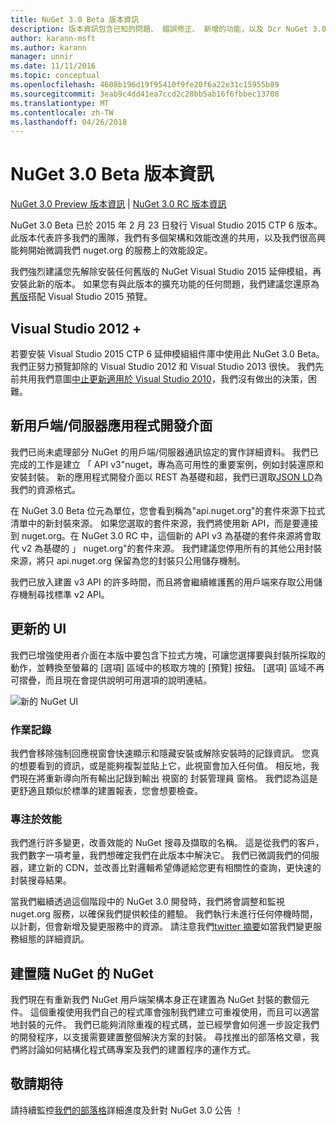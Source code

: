 ```yaml
---
title: NuGet 3.0 Beta 版本資訊
description: 版本資訊包含已知的問題、 錯誤修正、 新增的功能，以及 Dcr NuGet 3.0 Beta。
author: karann-msft
ms.author: karann
manager: unnir
ms.date: 11/11/2016
ms.topic: conceptual
ms.openlocfilehash: 4608b196d19f95410f9fe20f6a22e31c15955b89
ms.sourcegitcommit: 3eab9c4dd41ea7ccd2c28bb5ab16f6fbbec13708
ms.translationtype: MT
ms.contentlocale: zh-TW
ms.lasthandoff: 04/26/2018
---
```

# <a name="nuget-30-beta-release-notes"></a>NuGet 3.0 Beta 版本資訊

[NuGet 3.0 Preview 版本資訊](../release-notes/nuget-3.0-preview.md) | [NuGet 3.0 RC 版本資訊](../release-notes/nuget-3.0-rc.md)

NuGet 3.0 Beta 已於 2015 年 2 月 23 日發行 Visual Studio 2015 CTP 6 版本。 此版本代表許多我們的團隊，我們有多個架構和效能改進的共用，以及我們很高興能夠開始微調我們 nuget.org 的服務上的效能設定。

我們強烈建議您先解除安裝任何舊版的 NuGet Visual Studio 2015 延伸模組，再安裝此新的版本。  如果您有與此版本的擴充功能的任何問題，我們建議您還原為[舊版](http://nuget.codeplex.com/downloads/get/909582)搭配 Visual Studio 2015 預覽。

## <a name="visual-studio-2012"></a>Visual Studio 2012 +

若要安裝 Visual Studio 2015 CTP 6 延伸模組組件庫中使用此 NuGet 3.0 Beta。 我們正努力預覽卸除的 Visual Studio 2012 和 Visual Studio 2013 很快。 我們先前共用我們意圖[中止更新適用於 Visual Studio 2010](http://blog.nuget.org/20141002/visual-studio-2010.html)，我們沒有做出的決策，困難。

## <a name="new-clientserver-api"></a>新用戶端/伺服器應用程式開發介面

我們已尚未處理部分 NuGet 的用戶端/伺服器通訊協定的實作詳細資料。 我們已完成的工作是建立 「 API v3"nuget，專為高可用性的重要案例，例如封裝還原和安裝封裝。 新的應用程式開發介面以 REST 為基礎和超，我們已選取[JSON LD](http://json-ld.org)為我們的資源格式。

在 NuGet 3.0 Beta 位元為單位，您會看到稱為"api.nuget.org"的套件來源下拉式清單中的新封裝來源。   如果您選取的套件來源，我們將使用新 API，而是要連接到 nuget.org。在 NuGet 3.0 RC 中，這個新的 API v3 為基礎的套件來源將會取代 v2 為基礎的 」 nuget.org"的套件來源。  我們建議您停用所有的其他公用封裝來源，將只 api.nuget.org 保留為您的封裝只公用儲存機制。

我們已放入建置 v3 API 的許多時間，而且將會繼續維護舊的用戶端來存取公用儲存機制尋找標準 v2 API。

## <a name="updated-ui"></a>更新的 UI

我們已增強使用者介面在本版中要包含下拉式方塊，可讓您選擇要與封裝所採取的動作，並轉換至螢幕的 [選項] 區域中的核取方塊的 [預覽] 按鈕。  [選項] 區域不再可摺疊，而且現在會提供說明可用選項的說明連結。

![新的 NuGet UI](./media/NuGet-3.0-Beta/updated-ui.png)


### <a name="operation-logging"></a>作業記錄

我們會移除強制回應視窗會快速顯示和隱藏安裝或解除安裝時的記錄資訊。  您真的想要看到的資訊，或是能夠複製並貼上它，此視窗會加入任何值。  相反地，我們現在將重新導向所有輸出記錄到輸出 視窗的 封裝管理員 窗格。  我們認為這是更舒適且類似於標準的建置報表，您會想要檢查。


### <a name="focus-on-performance"></a>專注於效能

我們進行許多變更，改善效能的 NuGet 搜尋及擷取的名稱。  這是從我們的客戶，我們數字一項考量，我們想確定我們在此版本中解決它。  我們已微調我們的伺服器，建立新的 CDN，並改善比對邏輯希望傳遞給您更有相關性的查詢，更快速的封裝搜尋結果。

當我們繼續透過這個階段中的 NuGet 3.0 開發時，我們將會調整和監視 nuget.org 服務，以確保我們提供較佳的體驗。  我們執行未進行任何停機時間，以計劃，但會新增及變更服務中的資源。  請注意我們[twitter 摘要](http://twitter.com/nuget)如當我們變更服務組態的詳細資訊。

## <a name="building-nuget-with-nuget"></a>建置隨 NuGet 的 NuGet

我們現在有重新我們 NuGet 用戶端架構本身正在建置為 NuGet 封裝的數個元件。 這個重複使用我們自己的程式庫會強制我們建立可重複使用，而且可以適當地封裝的元件。  我們已能夠消除重複的程式碼，並已經學會如何進一步設定我們的開發程序，以支援需要建置整個解決方案的封裝。  尋找推出的部落格文章，我們將討論如何結構化程式碼專案及我們的建置程序的運作方式。

## <a name="stay-tuned"></a>敬請期待

請持續監控[我們的部落格](http://blog.nuget.org)詳細進度及針對 NuGet 3.0 公告 ！
